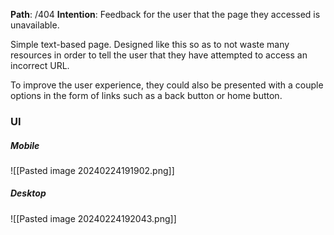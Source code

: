 
__Path__: /404
__Intention__: Feedback for the user that the page they accessed is unavailable.


Simple text-based page. Designed like this so as to not waste many resources in order to tell the user that they have attempted to access an incorrect URL.

To improve the user experience, they could also be presented with a couple options in the form of links such as a back button or home button.

### UI

##### Mobile

![[Pasted image 20240224191902.png]]

##### Desktop

![[Pasted image 20240224192043.png]]


